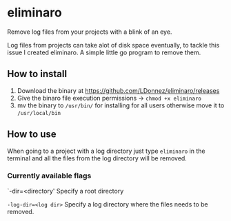 # eliminaro
Remove log files from your projects with a blink of an eye.

Log files from projects can take alot of disk space eventually, to tackle this issue I created eliminaro. A simple little go program to remove them.

## How to install

1. Download the binary at https://github.com/LDonnez/eliminaro/releases
2. Give the binaro file execution permissions -> `chmod +x eliminaro`
3. mv the binary to `/usr/bin/` for installing for all users otherwise move it to `/usr/local/bin`

## How to use

When going to a project with a log directory just type `eliminaro` in the terminal and all the files from the log directory will be removed.

### Currently available flags

`-dir=<directory' Specify a root directory

`-log-dir=<log dir>` Specify a log directory where the files needs to be removed.
